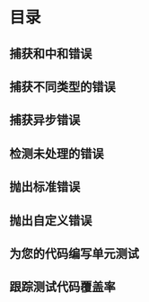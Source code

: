 # 目录

## 捕获和中和错误

## 捕获不同类型的错误

## 捕获异步错误

## 检测未处理的错误

## 抛出标准错误

## 抛出自定义错误

## 为您的代码编写单元测试

## 跟踪测试代码覆盖率
